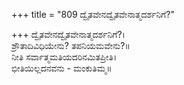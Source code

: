 +++
title = "809 ದ್ವೈತವೇನದ್ವೈತವೇನಾತ್ಮದರ್ಶನಿಗೆ?"

+++
ದ್ವೈತವೇನದ್ವೈತವೇನಾತ್ಮದರ್ಶನಿಗೆ?।  
ಶ್ರೌತಾದಿವಿಧಿಯೇನು? ತಪನಿಯಮವೇನು?॥  
ನೀತಿ ಸರ್ವಾತ್ಮಮತಿಯದರಿನಮಿತಪ್ರೀತಿ।  
ಭೀತಿಯಿಲ್ಲದನವನು - ಮಂಕುತಿಮ್ಮ॥  
